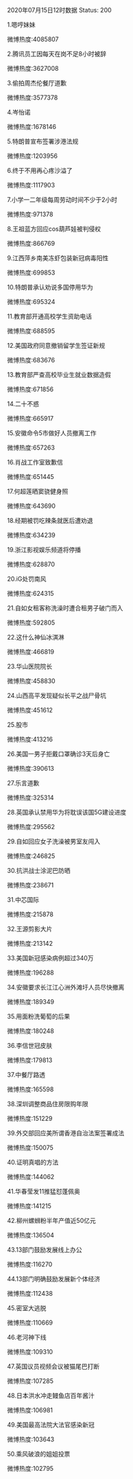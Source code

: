 2020年07月15日12时数据
Status: 200

1.嗯哼妹妹

微博热度:4085807

2.腾讯员工因每天在岗不足8小时被辞

微博热度:3627008

3.偷拍周杰伦餐厅道歉

微博热度:3577378

4.岑怡诺

微博热度:1678146

5.特朗普宣布签署涉港法规

微博热度:1203956

6.终于不用再心疼沙溢了

微博热度:1117903

7.小学一二年级每周劳动时间不少于2小时

微博热度:971378

8.王祖蓝方回应cos葫芦娃被判侵权

微博热度:866769

9.江西萍乡南美冻虾包装新冠病毒阳性

微博热度:699853

10.特朗普承认劝说多国停用华为

微博热度:695324

11.教育部开通高校学生资助电话

微博热度:688595

12.美国政府同意撤销留学生签证新规

微博热度:683676

13.教育部严查高校毕业生就业数据造假

微博热度:671856

14.二十不惑

微博热度:665917

15.安徽命令5市做好人员撤离工作

微博热度:657263

16.肖战工作室致歉信

微博热度:651445

17.何超莲晒窦骁健身照

微博热度:643690

18.经期被罚吃辣条就医后遭劝退

微博热度:634239

19.浙江影视娱乐频道将停播

微博热度:628870

20.iG处罚南风

微博热度:624315

21.自如女租客称洗澡时遭合租男子破门而入

微博热度:592805

22.这什么神仙冰淇淋

微博热度:466819

23.华山医院院长

微博热度:458830

24.山西高平发现疑似长平之战尸骨坑

微博热度:451612

25.股市

微博热度:413216

26.美国一男子拒戴口罩确诊3天后身亡

微博热度:390613

27.乐言道歉

微博热度:325314

28.英国承认禁用华为将耽误该国5G建设进度

微博热度:295562

29.自如回应女子洗澡被男室友闯入

微博热度:246825

30.抗洪战士涂泥巴防晒

微博热度:238671

31.中芯国际

微博热度:215878

32.王源剪影大片

微博热度:213142

33.美国新冠感染病例超过340万

微博热度:196288

34.安徽要求长江江心洲外滩圩人员尽快撤离

微博热度:189349

35.用面粉洗葡萄的后果

微博热度:180248

36.李信世冠皮肤

微博热度:179813

37.中餐厅路透

微博热度:165598

38.深圳调整商品住房限购年限

微博热度:151229

39.外交部回应美所谓香港自治法案签署成法

微博热度:150075

40.证明真唱的方法

微博热度:144062

41.华春莹发11推猛怼蓬佩奥

微博热度:141215

42.柳州螺蛳粉半年产值近50亿元

微博热度:136504

43.13部门鼓励发展线上办公

微博热度:116270

44.13部门明确鼓励发展新个体经济

微博热度:112438

45.密室大逃脱

微博热度:110669

46.老河神下线

微博热度:109310

47.英国议员视频会议被猫尾巴打断

微博热度:107285

48.日本洪水冲走鳗鱼店百年酱汁

微博热度:106981

49.美国最高法院大法官感染新冠

微博热度:103643

50.乘风破浪的姐姐投票

微博热度:102795

